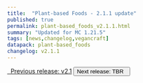 ```yaml
---
title:  "Plant-based Foods - 2.1.1 update"
published: true
permalink: plant-based_foods_v2.1.1.html
summary: "Updated for MC 1.21.5"
tags: [news,changelog,vegancraft]
datapack: plant-based_foods
changelog: v2.1.1
---
```


<div class="btn-group">
    <a href="plant-based_foods_v2.1.html" role="button" class="btn btn-primary"><i class="fa fa-caret-left"></i>&nbsp; Previous release: v2.1</a>
    <button role="button" class="btn btn-default disabled">Next release: TBR &nbsp;<i class="fa fa-caret-right"></i> </button>
</div>